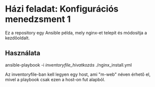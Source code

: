 # Házi feladat: Konfigurációs menedzsment 1

Ez a repository egy Ansible példa, mely nginx-et telepít és módosítja a kezdőoldalt.

## Használata

ansible-playbook -i *inventoryfile_hivatkozás* ./nginx_install.yml

Az inventoryfile-ban kell legyen egy host, ami "m-web" néven érhető el, mivel a playbook csak ezen a host-on fut alapból.
